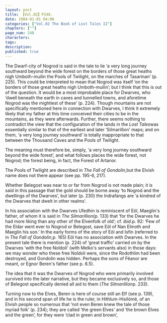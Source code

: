 ```yaml
---
layout: post
title: 【Vol.02】P248.
date: 1984-01-01 04:08
categories: ["Vol.02 The Book of Lost Tales II"]
chapters: [""]
page_num: 248
characters: 
tags: 
description: 
published: true
---
```


<p style="text-indent: 0;">
The Dwarf-city of Nogrod is said in the tale to lie ‘a very long journey southward beyond the wide forest on the borders of those great heaths nigh Umboth-muilin the Pools of Twilight, on the marches of Tasarinan’ (p. 225). This could be interpreted to mean that Nogrod was itself ‘on the borders of those great heaths nigh Umboth-muilin’; but I think that this is out of the question. It would be a most improbable place for Dwarves, who ‘dwell beneath the earth in caves and tunnelled towns, and aforetime Nogrod was the mightiest of these’ (p. 224). Though mountains are not specifically mentioned here in connection with Dwarves, I think it extremely likely that my father at this time conceived their cities to be in the mountains, as they were afterwards. Further, there seems nothing to contradict the view that the configuration of the lands in the <I>Lost Tales</I>was essentially similar to that of the earliest and later ‘Silmarillion’ maps; and on them, ‘a very long journey southward’ is totally inappropriate to that between the Thousand Caves and the Pools of Twilight.
</p>

The meaning must therefore be, simply, ‘a very long journey southward beyond the wide forest’, and what follows places the wide forest, not Nogrod; the forest being, in fact, the Forest of Artanor.

The Pools of Twilight are described in <I>The Fall of Gondolin</I>,but the Elvish name does not there appear (see pp. 195-6, 217).

Whether Belegost was near to or far from Nogrod is not made plain; it is said in this passage that the gold should be borne away ‘to Nogrod and the dwellings of the Dwarves', but later (p. 230) the Indrafangs are ‘a kindred of the Dwarves that dwelt in other realms'.

In his association with the Dwarves Ufedhin is reminiscent of Eöl, Maeglin's father, of whom it is said in <I>The Silmarillion</I>(p. 133) that ‘for the Dwarves he had more liking than any other of the Elvenfolk of old’; cf. <I>ibid</I>.p. 92: ‘Few of the Eldar went ever to Nogrod or Belegost, save Eöl of Nan Elmoth and Maeglin his son.’ In the early forms of the story of Eöl and Isfin (referred to in <I>The Fall of Gondolin</I>,p. 165) Eöl has no association with Dwarves. In the present tale there is mention (p. 224) of ‘great traffic’ carried on by the Dwarves ‘with the free Noldoli’ (with Melko's servants also) in those days: we may wonder who these free Noldoli were, since the Rodothlim had been destroyed, and Gondolin was hidden. Perhaps the sons of Fëanor are meant, or Egnor Beren's father (see p. 6.5).

The idea that it was the Dwarves of Nogrod who were primarily involved survived into the later narrative, but they became exclusively so, and those of Belegost specifically denied all aid to them (<I>The Silmarillion</I>p. 233).

Turning now to the Elves, Beren is here of course still an Elf (see p. 139), and in his second span of life he is the ruler, in Hithlum-Hisilómë, of an Elvish people so numerous that ‘not even Beren knew the tale of those myriad folk’ (p. 234); they are called ‘the green Elves' and ‘the brown Elves and the green’, for they were ‘clad in green and brown’,

